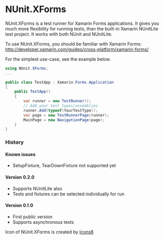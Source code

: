 # NUnit.XForms

NUnit.XForms is a test runner for Xamarin Forms applications. It gives you much more flexibility for running tests, than the built-in Xamarin NUnitLite test project. It works with both NUnit and NUnitLite.

To use NUnit.XForms, you should be familiar with Xamarin Forms: http://developer.xamarin.com/guides/cross-platform/xamarin-forms/

For the simplest use-case, see the example below.

```csharp
using NUnit.XForms;
...

public class TestApp : Xamarin.Forms.Application
{
	public TestApp()
	{
		var runner = new TestRunner();
		// Add your test types/assemblies
		runner.Add(typeof(YourTestType));
		var page = new TestRunnerPage(runner);
		MainPage = new NavigationPage(page);
	}
}
```

### History

#### Known issues
* SetupFixture, TearDownFixture not supported yet

#### Version 0.2.0
* Supports NUnitLite also
* Tests and fixtures can be selected individually for run

#### Version 0.1.0
* First public version
* Supports asynchronous tests

Icon of NUnit.XForms is created by [Icons8](http://www.icons8.com)
